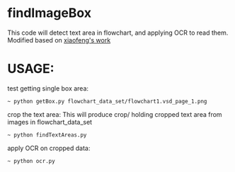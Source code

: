 # findImageBox

This code will detect text area in flowchart, and applying OCR to read them. Modified based on [xiaofeng's work](https://github.com/ZephyrSails/ocrnn)

# USAGE:

test getting single box area:

    ~ python getBox.py flowchart_data_set/flowchart1.vsd_page_1.png

crop the text area: This will produce crop/ holding cropped text area from images in flowchart_data_set

    ~ python findTextAreas.py


apply OCR on cropped data:

    ~ python ocr.py
